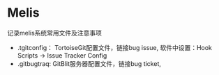 # Melis
记录melis系统常用文件及注意事项

* .tgitconfig： TortoiseGit配置文件，链接bug issue, 软件中设置：Hook Scripts -> Issue Tracker Config 
* .gitbugtraq: GitBlit服务器配置文件，链接bug ticket, 
